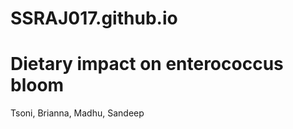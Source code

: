 # SSRAJ017.github.io
Dietary impact on enterococcus bloom
================
Tsoni, Brianna, Madhu, Sandeep


